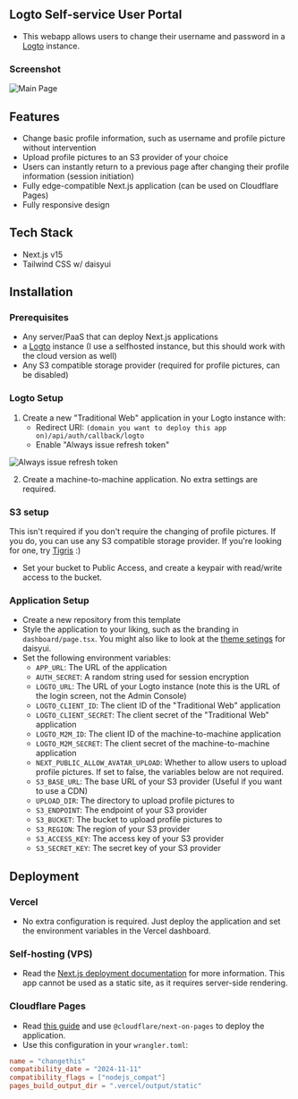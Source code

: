 ## Logto Self-service User Portal
- This webapp allows users to change their username and password in a [Logto](https://logto.io) instance.

### Screenshot
![Main Page](https://sukushocloud.mdusercontent.com/rms0e6ro8pps/09656d1c0ef8d7c427b6fc4e9c2ade15.png)

## Features
- Change basic profile information, such as username and profile picture without intervention
- Upload profile pictures to an S3 provider of your choice
- Users can instantly return to a previous page after changing their profile information (session initiation)
- Fully edge-compatible Next.js application (can be used on Cloudflare Pages)
- Fully responsive design

## Tech Stack
- Next.js v15
- Tailwind CSS w/ daisyui

## Installation

### Prerequisites
- Any server/PaaS that can deploy Next.js applications
- a [Logto](https://logto.io) instance (I use a selfhosted instance, but this should work with the cloud version as well)
- Any S3 compatible storage provider (required for profile pictures, can be disabled)

### Logto Setup
1. Create a new "Traditional Web" application in your Logto instance with:
    - Redirect URI: `(domain you want to deploy this app on)/api/auth/callback/logto`
    - Enable "Always issue refresh token"

![Always issue refresh token](https://sukushocloud.mdusercontent.com/rms0e6ro8pps/f903e77ce51491add3ee524d0b8c8ff8.png)

2. Create a machine-to-machine application. No extra settings are required.

### S3 setup
This isn't required if you don't require the changing of profile pictures. If you do, you can use any S3 compatible storage provider. If you're looking for one, try [Tigris](https://www.tigrisdata.com) :)
- Set your bucket to Public Access, and create a keypair with read/write access to the bucket.

### Application Setup
- Create a new repository from this template
- Style the application to your liking, such as the branding in `dashboard/page.tsx`. You might also like to look at the [theme setings](https://daisyui.com/docs/themes/) for daisyui.
- Set the following environment variables:
    - `APP_URL`: The URL of the application
    - `AUTH_SECRET`: A random string used for session encryption
    - `LOGTO_URL`: The URL of your Logto instance (note this is the URL of the login screen, not the Admin Console)
    - `LOGTO_CLIENT_ID`: The client ID of the "Traditional Web" application
    - `LOGTO_CLIENT_SECRET`: The client secret of the "Traditional Web" application
    - `LOGTO_M2M_ID`: The client ID of the machine-to-machine application
    - `LOGTO_M2M_SECRET`: The client secret of the machine-to-machine application
    - `NEXT_PUBLIC_ALLOW_AVATAR_UPLOAD`: Whether to allow users to upload profile pictures. If set to false, the variables below are not required.
    - `S3_BASE_URL`: The base URL of your S3 provider (Useful if you want to use a CDN)
    - `UPLOAD_DIR`: The directory to upload profile pictures to
    - `S3_ENDPOINT`: The endpoint of your S3 provider
    - `S3_BUCKET`: The bucket to upload profile pictures to
    - `S3_REGION`: The region of your S3 provider
    - `S3_ACCESS_KEY`: The access key of your S3 provider
    - `S3_SECRET_KEY`: The secret key of your S3 provider

## Deployment

### Vercel
- No extra configuration is required. Just deploy the application and set the environment variables in the Vercel dashboard.

### Self-hosting (VPS)
- Read the [Next.js deployment documentation](https://nextjs.org/docs/app/building-your-application/deploying#self-hosting) for more information. This app cannot be used as a static site, as it requires server-side rendering.

### Cloudflare Pages
- Read [this guide](https://developers.cloudflare.com/pages/framework-guides/nextjs/ssr/get-started/#existing-apps) and use `@cloudflare/next-on-pages` to deploy the application.
- Use this configuration in your `wrangler.toml`:
```toml
name = "changethis"
compatibility_date = "2024-11-11"
compatibility_flags = ["nodejs_compat"]
pages_build_output_dir = ".vercel/output/static"
```